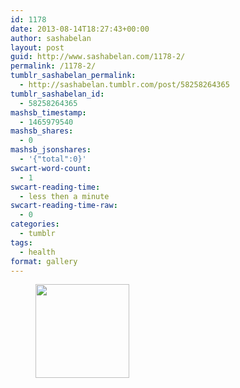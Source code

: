 ```yaml
---
id: 1178
date: 2013-08-14T18:27:43+00:00
author: sashabelan
layout: post
guid: http://www.sashabelan.com/1178-2/
permalink: /1178-2/
tumblr_sashabelan_permalink:
  - http://sashabelan.tumblr.com/post/58258264365
tumblr_sashabelan_id:
  - 58258264365
mashsb_timestamp:
  - 1465979540
mashsb_shares:
  - 0
mashsb_jsonshares:
  - '{"total":0}'
swcart-word-count:
  - 1
swcart-reading-time:
  - less then a minute
swcart-reading-time-raw:
  - 0
categories:
  - tumblr
tags:
  - health
format: gallery
---
```

<div id='gallery-521' class='gallery galleryid-1178 gallery-columns-3 gallery-size-thumbnail'>
  <figure class='gallery-item'> 
  
  <div class='gallery-icon portrait'>
    <a href='http://www.sashabelan.ru/1178-2/attachment/1179/'><img width="150" height="150" src="http://www.sashabelan.ru/wp-content/uploads/2013/08/tumblr_mrj9y7cy7Q1qarj97o1_500-150x150.jpg" class="attachment-thumbnail size-thumbnail" alt="" srcset="http://www.sashabelan.ru/wp-content/uploads/2013/08/tumblr_mrj9y7cy7Q1qarj97o1_500-150x150.jpg 150w, http://www.sashabelan.ru/wp-content/uploads/2013/08/tumblr_mrj9y7cy7Q1qarj97o1_500-400x400.jpg 400w" sizes="(max-width: 150px) 100vw, 150px" /></a>
  </div></figure>
</div>